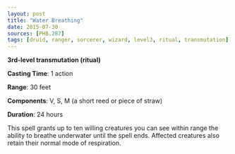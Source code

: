 ```yaml
---
layout: post
title: "Water Breathing"
date: 2015-07-30
sources: [PHB.287]
tags: [druid, ranger, sorcerer, wizard, level3, ritual, transmutation]
---
```


**3rd-level transmutation (ritual)**

**Casting Time**: 1 action

**Range**: 30 feet

**Components**: V, S, M (a short reed or piece of straw)

**Duration**: 24 hours

This spell grants up to ten willing creatures you can see within range the ability to breathe underwater until the spell ends. Affected creatures also retain their normal mode of respiration.
